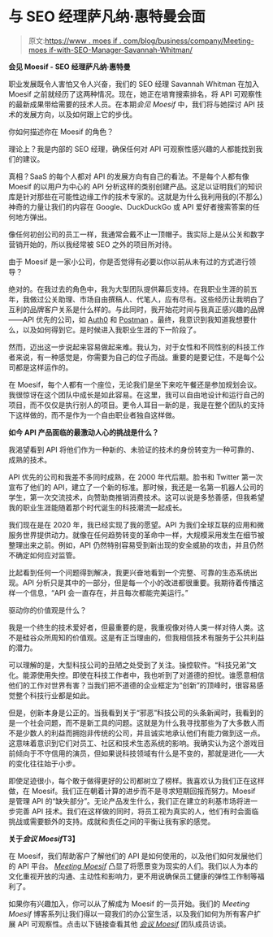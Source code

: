 # 与 SEO 经理萨凡纳·惠特曼会面

> 原文:[https://www . moes if . com/blog/business/company/Meeting-moes if-with-SEO-Manager-Savannah-Whitman/](https://www.moesif.com/blog/business/company/Meeting-Moesif-with-SEO-Manager-Savannah-Whitman/)

**会见 Moesif - SEO 经理萨凡纳·惠特曼**

职业发展既令人害怕又令人兴奋，我们的 SEO 经理 Savannah Whitman 在加入 Moesif 之前就经历了这两种情况。现在，她正在培育搜索排名，将 API 可观察性的最新成果带给需要的技术人员。在本期*会见 Moesif* 中，我们将与她探讨 API 技术的发展方向，以及如何跟上它的步伐。

你如何描述你在 Moesif 的角色？

理论上？我是内部的 SEO 经理，确保任何对 API 可观察性感兴趣的人都能找到我们的建议。

真相？SaaS 的每个人都对 API 的发展方向有自己的看法。不是每个人都有像 Moesif 的以用户为中心的 API 分析这样的类别创建产品。这足以证明我们的知识库是针对那些在可能性边缘工作的技术专家的。这就是为什么我利用我的(不那么)神奇的力量让我们的内容在 Google、DuckDuckGo 或 API 爱好者搜索答案的任何地方弹出。

像任何初创公司的员工一样，我通常会戴不止一顶帽子。我实际上是从公关和数字营销开始的，所以我经常被 SEO 之外的项目所对待。

由于 Moesif 是一家小公司，你是否觉得有必要以你以前从未有过的方式进行领导？

绝对的。在我过去的角色中，我为大型团队提供幕后支持。在我职业生涯的前五年，我做过公关助理、市场自由撰稿人、代笔人，应有尽有。这些经历让我明白了互利的品牌客户关系是什么样的。与此同时，我开始花时间与我真正感兴趣的品牌——API 优先的公司，如 [Auth0](https://auth0.com/?utm_campaign=Int-site&utm_source=blog&utm_medium=body-cta&utm_content=meeting-moesif-savannah) 和 [Postman](https://www.postman.com/?utm_campaign=Int-site&utm_source=blog&utm_medium=body-cta&utm_content=meeting-moesif-savannah) 。最终，我意识到我知道我想要什么，以及如何得到它。是时候进入我职业生涯的下一阶段了。

然而，迈出这一步说起来容易做起来难。我认为，对于女性和不同性别的科技工作者来说，有一种感觉是，你需要为自己的位子而战。重要的是要记住，不是每个公司都是这样运作的。

在 Moesif，每个人都有一个座位，无论我们是坐下来吃午餐还是参加规划会议。我很惊讶在这个团队中成长是如此容易。在这里，我可以自由地设计和运行自己的项目，而不仅仅是执行别人的项目。更令人耳目一新的是，我是在整个团队的支持下这样做的，而不是作为一个自由职业者独自这样做。

**如今 API 产品面临的最激动人心的挑战是什么？**

我渴望看到 API 将他们作为一种新的、未验证的技术的身份转变为一种可靠的、成熟的技术。

API 优先的公司和我差不多同时成熟，在 2000 年代后期。脸书和 Twitter 第一次宣布了他们的 API，建立了一个新的标准。那时候，我还是一名第一机器人公司的学生，第一次交流技术，向赞助商推销消费技术。这可以说是多愁善感，但我希望我的职业生涯能随着那个时代诞生的科技潮流一起成长。

我们现在是在 2020 年，我已经实现了我的愿望。API 为我们全球互联的应用和微服务世界提供动力。就像在任何趋势转变的革命中一样，大规模采用发生在细节被整理出来之前。例如，API 仍然特别容易受到新出现的安全威胁的攻击，并且仍然不确定如何应对监管。

比起看到任何一个问题得到解决，我更兴奋地看到一个完整、可靠的生态系统出现。API 分析只是其中的一部分，但是每一个小的改进都很重要。我期待着传播这样一个信息，“API 会一直存在，并且每次都能完美运行。”

驱动你的价值观是什么？

我是一个终生的技术爱好者，但最重要的是，我重视像对待人类一样对待人类。这不是硅谷众所周知的价值观。这是有正当理由的，但我相信技术有服务于公共利益的潜力。

可以理解的是，大型科技公司的丑陋之处受到了关注。操控软件。“科技兄弟”文化。能源使用失控。即使在科技工作者中，我也听到了对道德的担忧。谁愿意相信他们的工作对世界有害？当我们把不道德的企业框定为“创新”的顶峰时，很容易感觉整个科技行业都是如此。

但是，创新本身是公正的。当我看到关于“邪恶”科技公司的头条新闻时，我看到的是一个社会问题，而不是新工具的问题。这就是为什么我寻找那些为了大多数人而不是少数人的利益而拥抱非传统的公司，并且诚实地承认他们有能力做到这一点。这意味着意识到它们对员工、社区和技术生态系统的影响。我确实认为这个游戏目前倾向于不守信用的演员，但如果说科技领域有什么是不变的，那就是进化——大的变化往往始于小步。

即使足迹很小，每个敢于做得更好的公司都树立了榜样。我喜欢认为我们正在这样做，在 Moesif。我们正在朝着计算的进步而不是寻求短期回报而努力。Moesif 是管理 API 的“缺失部分”。无论产品发生什么，我们正在建立的利基市场将进一步完善 API 技术。我们在这样做的同时，将员工视为真实的人，他们有时会面临挑战或需要额外的支持。成就和责任之间的平衡让我有家的感觉。

**关于*会议 Moesif*T3】**

在 Moesif，我们帮助客户了解他们的 API 是如何使用的，以及他们如何发展他们的 API 平台。 [*Meeting Moesif*](https://www.moesif.com/blog/tags/?utm_campaign=Int-site&utm_source=blog&utm_medium=body-cta&utm_content=meeting-moesif-savannah#meeting-moesif) 凸显了将愿景变为现实的人们。我们以人为本的文化重视开放的沟通、主动性和影响力，更不用说确保员工健康的弹性工作制等福利了。

如果你有兴趣加入，你可以从了解成为 Moesif 的一员开始。我们的 *Meeting Moesif* 博客系列让我们得以一窥我们的办公室生活，以及我们如何为所有客户扩展 API 可观察性。点击以下链接查看其他 [*会议 Moesif*](https://www.moesif.com/blog/tags/#meeting-moesif) 团队成员访谈。